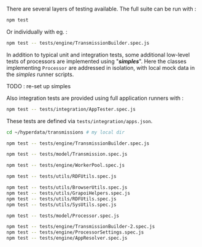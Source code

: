 There are several layers of testing available. The full suite can be run with :

```sh
npm test
```

Or individually with eg. :

```sh
npm test -- tests/engine/TransmissionBuilder.spec.js
```

In addition to typical unit and integration tests, some additional low-level tests of processors are implemented using "_**simples**_". Here the classes implementing `Processor` are addressed in isolation, with local mock data in the _simples_ runner scripts.

TODO : re-set up simples

Also integration tests are provided using full application runners with :

```sh
npm test -- tests/integration/AppTester.spec.js
```

These tests are defined via `tests/integration/apps.json`.

```sh
cd ~/hyperdata/transmissions # my local dir

npm test -- tests/engine/TransmissionBuilder.spec.js

npm test -- tests/model/Transmission.spec.js

npm test -- tests/engine/WorkerPool.spec.js

npm test -- tests/utils/RDFUtils.spec.js

npm test -- tests/utils/BrowserUtils.spec.js
npm test -- tests/utils/GrapoiHelpers.spec.js
npm test -- tests/utils/RDFUtils.spec.js
npm test -- tests/utils/SysUtils.spec.js

npm test -- tests/model/Processor.spec.js

npm test -- tests/engine/TransmissionBuilder-2.spec.js
npm test -- tests/engine/ProcessorSettings.spec.js
npm test -- tests/engine/AppResolver.spec.js
```
